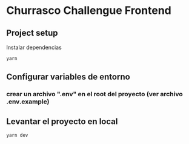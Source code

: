 # Churrasco Challengue Frontend

## Project setup

Instalar dependencias

```
yarn
```

## Configurar variables de entorno

### crear un archivo ".env" en el root del proyecto (ver archivo .env.example)

## Levantar el proyecto en local

```
yarn dev
```
